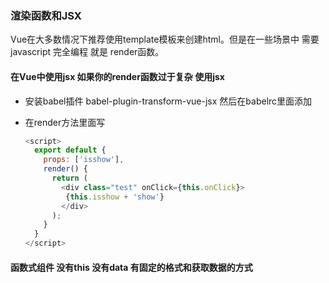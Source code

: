 ### 渲染函数和JSX

Vue在大多数情况下推荐使用template模板来创建html。但是在一些场景中 需要javascript 完全编程 就是 render函数。



#### 在Vue中使用jsx 如果你的render函数过于复杂 使用jsx

* 安装babel插件 babel-plugin-transform-vue-jsx 然后在babelrc里面添加

* 在render方法里面写

  ```javascript
  <script>
    export default {
      props: ['isshow'],
      render() {
        return (
          <div class="test" onClick={this.onClick}>
           {this.isshow + 'show'}  
          </div>
        );    
      }
    }
  </script>
  ```




#### 函数式组件 没有this 没有data 有固定的格式和获取数据的方式



